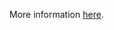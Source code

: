 More information [here](https://docs.prismacloud.io/en/enterprise-edition/policy-reference/aws-policies/aws-general-policies/bc-aws-logging-32).
